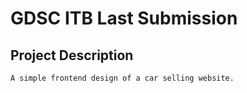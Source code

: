 # GDSC ITB Last Submission
## Project Description
    A simple frontend design of a car selling website.

